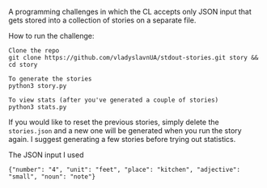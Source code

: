 A programming challenges in which the CL accepts only JSON input that gets stored into a collection of stories on a separate file.

How to run the challenge:

```
Clone the repo
git clone https://github.com/vladyslavnUA/stdout-stories.git story && cd story

To generate the stories
python3 story.py

To view stats (after you've generated a couple of stories)
python3 stats.py
```

If you would like to reset the previous stories, simply delete the `stories.json` and a new one will be generated when you run the story again. 
I suggest generating a few stories before trying out statistics.

The JSON input I used
```
{"number": "4", "unit": "feet", "place": "kitchen", "adjective": "small", "noun": "note"}
```
